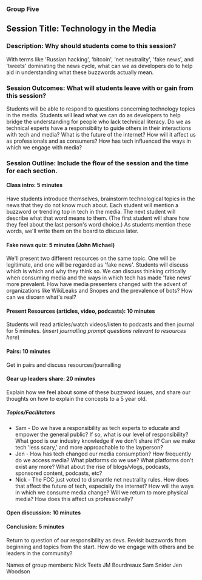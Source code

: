 ### Group Five

## Session Title: Technology in the Media

### Description: Why should students come to this session?

With terms like 'Russian hacking', 'bitcoin', 'net neutrality', 'fake news', and 'tweets' dominating the news cycle, what can we as developers do to help aid in understanding what these buzzwords actually mean. 

### Session Outcomes: What will students leave with or gain from this session?

Students will be able to respond to questions concerning technology topics in the media. Students will lead what we can do as developers to help bridge the understanding for people who lack technical literacy. Do we as technical experts have a responsibility to guide others in their interactions with tech and media? What is the future of the internet? How will it affect us as professionals and as consumers? How has tech influenced the ways in which we engage with media? 

### Session Outline: Include the flow of the session and the time for each section.

#### Class intro: 5 minutes
Have students introduce themselves, brainstorm technological topics in the news that they do not know much about. Each student will mention a buzzword or trending top in tech in the media. The next student will describe what that word means to them. (The first student will share how they feel about the last person's word choice.) As students mention these words, we'll write them on the board to discuss later.

#### Fake news quiz: 5 minutes (John Michael)
We'll present two different resources on the same topic. One will be legitimate, and one will be regarded as 'fake news'. Students will discuss which is which and why they think so. We can discuss thinking critically when consuming media and the ways in which tech has made 'fake news' more prevalent. How have media presenters changed with the advent of organizations like WikiLeaks and Snopes and the prevalence of bots? How can we discern what's real?

#### Present Resources (articles, video, podcasts): 10 minutes
Students will read articles/watch videos/listen to podcasts and then journal for 5 minutes.
(_insert journalling prompt questions relevant to resources here_)

#### Pairs: 10 minutes
Get in pairs and discuss resources/journalling

#### Gear up leaders share: 20 minutes
Explain how we feel about some of these buzzword issues, and share our thoughts on how to explain the concepts to a 5 year old. 

##### Topics/Facilitators
- Sam - Do we have a responsibility as tech experts to educate and empower the general public? If so, what is our level of responsibility? What good is our industry knowledge if we don't share it? Can we make tech 'less scary,' and more approachable to the layperson?
- Jen - How has tech changed our media consumption? How frequently do we access media? What platforms do we use? What platforms don't exist any more? What about the rise of blogs/vlogs, podcasts, sponsored content, podcasts, etc?
- Nick - The FCC just voted to dismantle net neutrality rules. How does that affect the future of tech, especially the internet? How will the ways in which we consume media change? Will we return to more physical media? How does this affect us professionally?

#### Open discussion: 10 minutes

#### Conclusion: 5 minutes
Return to question of our responsibility as devs. Revisit buzzwords from beginning and topics from the start. How do we engage with others and be leaders in the community?

Names of group members: 
Nick Teets
JM Bourdreaux
Sam Snider
Jen Woodson
